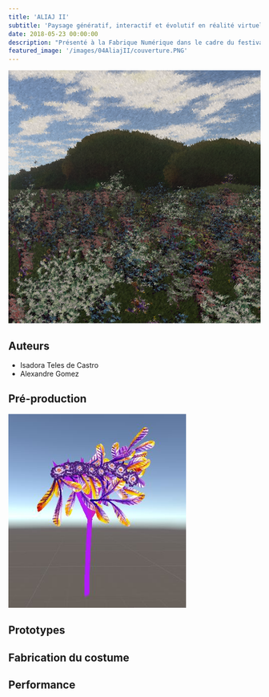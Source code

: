 ```yaml
---
title: 'ALIAJ II'
subtitle: 'Paysage génératif, interactif et évolutif en réalité virtuelle (2018)'
date: 2018-05-23 00:00:00
description: "Présenté à la Fabrique Numérique dans le cadre du festival Les Bains Numérique"
featured_image: '/images/04AliajII/couverture.PNG'
---
```


![](/images/04AliajII/couverture.PNG)

## Auteurs
- Isadora Teles de Castro
- Alexandre Gomez

## Pré-production
<div class="gallery" data-columns="3">
	<img src="/images/04AliajII/galerie01/01.jpg">
</div>

## Prototypes
<div class="gallery" data-columns="3">
	
</div>


## Fabrication du costume



## Performance
